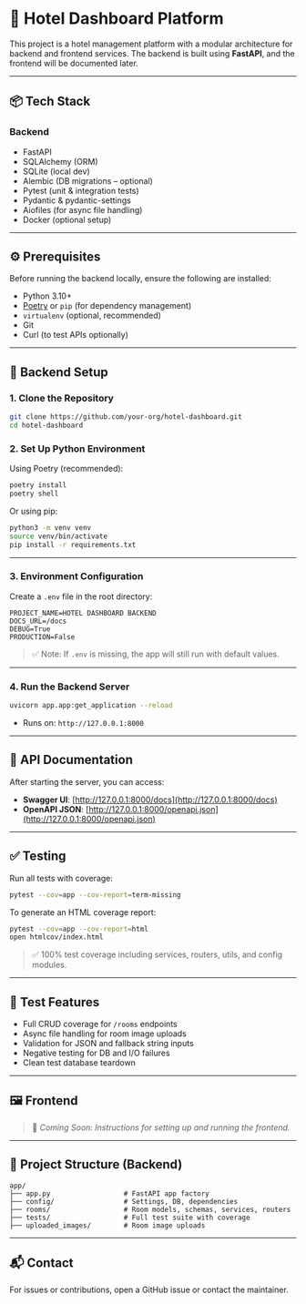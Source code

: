 # 🏨 Hotel Dashboard Platform

This project is a hotel management platform with a modular architecture for backend and frontend services. The backend is built using **FastAPI**, and the frontend will be documented later.

---

## 📦 Tech Stack

### Backend
- FastAPI
- SQLAlchemy (ORM)
- SQLite (local dev)
- Alembic (DB migrations – optional)
- Pytest (unit & integration tests)
- Pydantic & pydantic-settings
- Aiofiles (for async file handling)
- Docker (optional setup)

---

## ⚙️ Prerequisites

Before running the backend locally, ensure the following are installed:

- Python 3.10+
- [Poetry](https://python-poetry.org/docs/) or `pip` (for dependency management)
- `virtualenv` (optional, recommended)
- Git
- Curl (to test APIs optionally)

---

## 🚀 Backend Setup

### 1. Clone the Repository

```bash
git clone https://github.com/your-org/hotel-dashboard.git
cd hotel-dashboard
```

### 2. Set Up Python Environment

Using Poetry (recommended):

```bash
poetry install
poetry shell
```

Or using pip:

```bash
python3 -m venv venv
source venv/bin/activate
pip install -r requirements.txt
```

---

### 3. Environment Configuration

Create a `.env` file in the root directory:

```env
PROJECT_NAME=HOTEL DASHBOARD BACKEND
DOCS_URL=/docs
DEBUG=True
PRODUCTION=False
```

> ✅ Note: If `.env` is missing, the app will still run with default values.

---

### 4. Run the Backend Server

```bash
uvicorn app.app:get_application --reload
```

- Runs on: `http://127.0.0.1:8000`

---

## 📘 API Documentation

After starting the server, you can access:

- **Swagger UI**: [http://127.0.0.1:8000/docs](http://127.0.0.1:8000/docs)
- **OpenAPI JSON**: [http://127.0.0.1:8000/openapi.json](http://127.0.0.1:8000/openapi.json)

---

## ✅ Testing

Run all tests with coverage:

```bash
pytest --cov=app --cov-report=term-missing
```

To generate an HTML coverage report:

```bash
pytest --cov=app --cov-report=html
open htmlcov/index.html
```

> ✅ 100% test coverage including services, routers, utils, and config modules.

---

## 🧪 Test Features

- Full CRUD coverage for `/rooms` endpoints
- Async file handling for room image uploads
- Validation for JSON and fallback string inputs
- Negative testing for DB and I/O failures
- Clean test database teardown

---

## 🖼️ Frontend

> 🔧 _Coming Soon: Instructions for setting up and running the frontend._

---

## 📂 Project Structure (Backend)

```
app/
├── app.py                  # FastAPI app factory
├── config/                 # Settings, DB, dependencies
├── rooms/                  # Room models, schemas, services, routers
├── tests/                  # Full test suite with coverage
├── uploaded_images/        # Room image uploads
```

---

## 📬 Contact

For issues or contributions, open a GitHub issue or contact the maintainer.